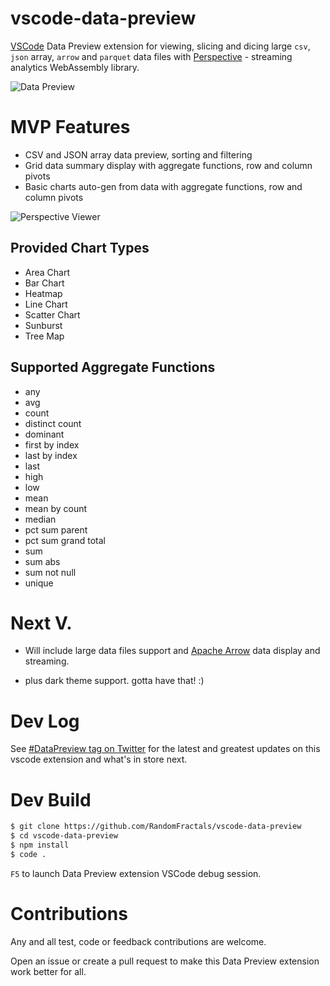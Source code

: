 # vscode-data-preview
[VSCode](https://github.com/Microsoft/vscode) Data Preview extension for viewing, slicing and dicing 
large `csv`, `json` array, `arrow` and `parquet` data files with [Perspective](https://perspective.finos.org/) - streaming analytics WebAssembly library.

![Data Preview](https://github.com/RandomFractals/vscode-data-preview/blob/master/images/vscode-data-preview.png?raw=true 
"Data Preview")

# MVP Features

- CSV and JSON array data preview, sorting and filtering
- Grid data summary display with aggregate functions, row and column pivots
- Basic charts auto-gen from data with aggregate functions, row and column pivots

![Perspective Viewer](https://github.com/RandomFractals/vscode-data-preview/blob/master/images/perspective-viewer.gif?raw=true 
"Perspective Viewer")

## Provided Chart Types

- Area Chart
- Bar Chart
- Heatmap
- Line Chart
- Scatter Chart
- Sunburst
- Tree Map

## Supported Aggregate Functions

- any
- avg
- count
- distinct count
- dominant
- first by index
- last by index
- last
- high
- low
- mean
- mean by count
- median
- pct sum parent
- pct sum grand total
- sum
- sum abs
- sum not null
- unique


# Next V.

- Will include large data files support and [Apache Arrow](https://observablehq.com/@randomfractals/apache-arrow) data display and streaming.

- plus dark theme support. gotta have that! :)

# Dev Log

See [#DataPreview tag on Twitter](https://twitter.com/hashtag/datapreview?f=tweets&vertical=default&src=hash) for the latest and greatest updates on this vscode extension and what's in store next.

# Dev Build

```bash
$ git clone https://github.com/RandomFractals/vscode-data-preview
$ cd vscode-data-preview
$ npm install
$ code .
```
`F5` to launch Data Preview extension VSCode debug session.

# Contributions

Any and all test, code or feedback contributions are welcome. 

Open an issue or create a pull request to make this Data Preview extension work better for all. 